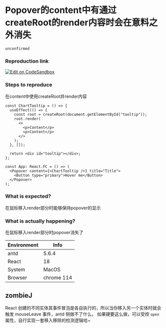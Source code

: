 # Popover的content中有通过createRoot的render内容时会在意料之外消失

`unconfirmed`

### Reproduction link

[![Edit on CodeSandbox](https://codesandbox.io/static/img/play-codesandbox.svg)](https://codesandbox.io/s/ji-ben-antd-5-6-4-forked-hrh6zk?file=/demo.tsx)

### Steps to reproduce

在content中使用createRoot并render内容

```
const ChartTooltip = () => {
  useEffect(() => {
    const root = createRoot(document.getElementById("tooltip"));
    root.render(
      <>
        <p>Content</p>
        <p>Content</p>
      </>
    );
  }, []);

  return <div id="tooltip"></div>;
};

const App: React.FC = () => (
  <Popover content={<ChartTooltip />} title="Title">
    <Button type="primary">Hover me</Button>
  </Popover>
);
```

### What is expected?

在鼠标移入render部分时能够保持popover的显示

### What is actually happening?

在鼠标移入render部分时popover消失了

| Environment | Info       |
| ----------- | ---------- |
| antd        | 5.6.4      |
| React       | 18         |
| System      | MacOS      |
| Browser     | chrome 114 |

<!-- generated by ant-design-issue-helper. DO NOT REMOVE -->

## zombieJ

React 创建的不同实体其事件冒泡是各自执行的，所以当你移入另一个实体时就会触发 mouseLeave 事件，antd 侧做不了什么。
如果硬要这么做，可以受控 `open` 属性，自行实现一套移入移除的检测逻辑哈~
